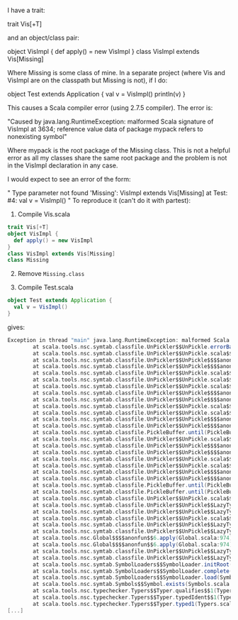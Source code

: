 I have a trait:

trait Vis[+T]

and an object/class pair:

object VisImpl { def apply() = new VisImpl }
class VisImpl extends Vis[Missing]

Where Missing is some class of mine. In a separate project (where Vis and VisImpl are on the classpath but Missing is not), if I do:

object Test extends Application {
  val v = VisImpl()
  println(v)
}

This causes a Scala compiler error (using 2.7.5 compiler). The error is: 

"Caused by java.lang.RuntimeException: malformed Scala signature of VisImpl at 3634; reference value data of package mypack refers to nonexisting symbol"

Where mypack is the root package of the Missing class. This is not a helpful error as all my classes share the same root package and the problem is not in the VisImpl declaration in any case.

I would expect to see an error of the form:

"
Type parameter not found 'Missing': VisImpl extends Vis[Missing]
at Test: #4: val v = VisImpl() 
"
To reproduce it (can't do it with partest):

1) Compile Vis.scala
```scala
trait Vis[+T]
object VisImpl {
  def apply() = new VisImpl
}
class VisImpl extends Vis[Missing]
class Missing
```

2) Remove `Missing.class`

3) Compile Test.scala
```scala
object Test extends Application {
  val v = VisImpl()
}
```


gives:

```scala
Exception in thread "main" java.lang.RuntimeException: malformed Scala signature of VisImpl at 527; reference type Missing of package <empty> refers to nonexisting symbol.
        at scala.tools.nsc.symtab.classfile.UnPickler$$UnPickle.errorBadSignature(UnPickler.scala:803)
        at scala.tools.nsc.symtab.classfile.UnPickler$$UnPickle.scala$$tools$$nsc$$symtab$$classfile$$UnPickler$$UnPickle$$$$readSymbol(UnPickler.scala:193)
        at scala.tools.nsc.symtab.classfile.UnPickler$$UnPickle$$$$anonfun$$scala$$tools$$nsc$$symtab$$classfile$$UnPickler$$UnPickle$$$$readSymbolRef$$1.apply(UnPickler.scala:756)
        at scala.tools.nsc.symtab.classfile.UnPickler$$UnPickle$$$$anonfun$$scala$$tools$$nsc$$symtab$$classfile$$UnPickler$$UnPickle$$$$readSymbolRef$$1.apply(UnPickler.scala:756)
        at scala.tools.nsc.symtab.classfile.UnPickler$$UnPickle.scala$$tools$$nsc$$symtab$$classfile$$UnPickler$$UnPickle$$$$at(UnPickler.scala:155)
        at scala.tools.nsc.symtab.classfile.UnPickler$$UnPickle.scala$$tools$$nsc$$symtab$$classfile$$UnPickler$$UnPickle$$$$readSymbolRef(UnPickler.scala:756)
        at scala.tools.nsc.symtab.classfile.UnPickler$$UnPickle.scala$$tools$$nsc$$symtab$$classfile$$UnPickler$$UnPickle$$$$readType(UnPickler.scala:282)
        at scala.tools.nsc.symtab.classfile.UnPickler$$UnPickle$$$$anonfun$$scala$$tools$$nsc$$symtab$$classfile$$UnPickler$$UnPickle$$$$readTypeRef$$1.apply(UnPickler.scala:757)
        at scala.tools.nsc.symtab.classfile.UnPickler$$UnPickle$$$$anonfun$$scala$$tools$$nsc$$symtab$$classfile$$UnPickler$$UnPickle$$$$readTypeRef$$1.apply(UnPickler.scala:757)
        at scala.tools.nsc.symtab.classfile.UnPickler$$UnPickle.scala$$tools$$nsc$$symtab$$classfile$$UnPickler$$UnPickle$$$$at(UnPickler.scala:155)
        at scala.tools.nsc.symtab.classfile.UnPickler$$UnPickle.scala$$tools$$nsc$$symtab$$classfile$$UnPickler$$UnPickle$$$$readTypeRef(UnPickler.scala:757)
        at scala.tools.nsc.symtab.classfile.UnPickler$$UnPickle$$$$anonfun$$4.apply(UnPickler.scala:283)
        at scala.tools.nsc.symtab.classfile.UnPickler$$UnPickle$$$$anonfun$$4.apply(UnPickler.scala:283)
        at scala.tools.nsc.symtab.classfile.PickleBuffer.until(PickleBuffer.scala:139)
        at scala.tools.nsc.symtab.classfile.UnPickler$$UnPickle.scala$$tools$$nsc$$symtab$$classfile$$UnPickler$$UnPickle$$$$readType(UnPickler.scala:283)
        at scala.tools.nsc.symtab.classfile.UnPickler$$UnPickle$$$$anonfun$$scala$$tools$$nsc$$symtab$$classfile$$UnPickler$$UnPickle$$$$readTypeRef$$1.apply(UnPickler.scala:757)
        at scala.tools.nsc.symtab.classfile.UnPickler$$UnPickle$$$$anonfun$$scala$$tools$$nsc$$symtab$$classfile$$UnPickler$$UnPickle$$$$readTypeRef$$1.apply(UnPickler.scala:757)
        at scala.tools.nsc.symtab.classfile.UnPickler$$UnPickle.scala$$tools$$nsc$$symtab$$classfile$$UnPickler$$UnPickle$$$$at(UnPickler.scala:155)
        at scala.tools.nsc.symtab.classfile.UnPickler$$UnPickle.scala$$tools$$nsc$$symtab$$classfile$$UnPickler$$UnPickle$$$$readTypeRef(UnPickler.scala:757)
        at scala.tools.nsc.symtab.classfile.UnPickler$$UnPickle$$$$anonfun$$scala$$tools$$nsc$$symtab$$classfile$$UnPickler$$UnPickle$$$$readType$$1.apply(UnPickler.scala:299)
        at scala.tools.nsc.symtab.classfile.UnPickler$$UnPickle$$$$anonfun$$scala$$tools$$nsc$$symtab$$classfile$$UnPickler$$UnPickle$$$$readType$$1.apply(UnPickler.scala:299)
        at scala.tools.nsc.symtab.classfile.PickleBuffer.until(PickleBuffer.scala:139)
        at scala.tools.nsc.symtab.classfile.PickleBuffer.until(PickleBuffer.scala:139)
        at scala.tools.nsc.symtab.classfile.UnPickler$$UnPickle.scala$$tools$$nsc$$symtab$$classfile$$UnPickler$$UnPickle$$$$readType(UnPickler.scala:299)
        at scala.tools.nsc.symtab.classfile.UnPickler$$UnPickle$$LazyTypeRef$$$$anonfun$$33$$$$anonfun$$apply$$5.apply(UnPickler.scala:811)
        at scala.tools.nsc.symtab.classfile.UnPickler$$UnPickle$$LazyTypeRef$$$$anonfun$$33$$$$anonfun$$apply$$5.apply(UnPickler.scala:811)
        at scala.tools.nsc.symtab.classfile.UnPickler$$UnPickle.scala$$tools$$nsc$$symtab$$classfile$$UnPickler$$UnPickle$$$$at(UnPickler.scala:155)
        at scala.tools.nsc.symtab.classfile.UnPickler$$UnPickle$$LazyTypeRef$$$$anonfun$$33.apply(UnPickler.scala:811)
        at scala.tools.nsc.symtab.classfile.UnPickler$$UnPickle$$LazyTypeRef$$$$anonfun$$33.apply(UnPickler.scala:811)
        at scala.tools.nsc.Global$$$$anonfun$$6.apply(Global.scala:974)
        at scala.tools.nsc.Global$$$$anonfun$$6.apply(Global.scala:974)
        at scala.tools.nsc.symtab.classfile.UnPickler$$UnPickle$$LazyTypeRef.complete(UnPickler.scala:811)
        at scala.tools.nsc.symtab.classfile.UnPickler$$UnPickle$$LazyTypeRef.load(UnPickler.scala:816)
        at scala.tools.nsc.symtab.SymbolLoaders$$SymbolLoader.initRoot(SymbolLoaders.scala:82)
        at scala.tools.nsc.symtab.SymbolLoaders$$SymbolLoader.complete(SymbolLoaders.scala:71)
        at scala.tools.nsc.symtab.SymbolLoaders$$SymbolLoader.load(SymbolLoaders.scala:74)
        at scala.tools.nsc.symtab.Symbols$$Symbol.exists(Symbols.scala:589)
        at scala.tools.nsc.typechecker.Typers$$Typer.qualifies$$1(Typers.scala:3311)
        at scala.tools.nsc.typechecker.Typers$$Typer.typedIdent$$1(Typers.scala:3327)
        at scala.tools.nsc.typechecker.Typers$$Typer.typed1(Typers.scala:3691)
[...]
```
